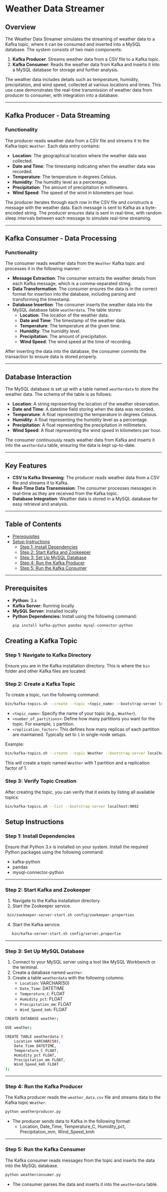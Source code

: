 
# **Weather Data Streamer**

## **Overview**
The Weather Data Streamer simulates the streaming of weather data to a Kafka topic, where it can be consumed and inserted into a MySQL database. The system consists of two main components:
1. **Kafka Producer**: Streams weather data from a CSV file to a Kafka topic.
2. **Kafka Consumer**: Reads the weather data from Kafka and inserts it into a MySQL database for storage and further analysis.

The weather data includes details such as temperature, humidity, precipitation, and wind speed, collected at various locations and times. This use case demonstrates the real-time transmission of weather data from producer to consumer, with integration into a database.

---

## **Kafka Producer - Data Streaming**

### **Functionality**
The producer reads weather data from a CSV file and streams it to the Kafka topic `Weather`. Each data entry contains:
- **Location**: The geographical location where the weather data was collected.
- **Date and Time**: The timestamp indicating when the weather data was recorded.
- **Temperature**: The temperature in degrees Celsius.
- **Humidity**: The humidity level as a percentage.
- **Precipitation**: The amount of precipitation in millimeters.
- **Wind Speed**: The speed of the wind in kilometers per hour.

The producer iterates through each row in the CSV file and constructs a message with the weather data. Each message is sent to Kafka as a byte-encoded string. The producer ensures data is sent in real-time, with random sleep intervals between each message to simulate real-time streaming.

---

## **Kafka Consumer - Data Processing**

### **Functionality**
The consumer reads weather data from the `Weather` Kafka topic and processes it in the following manner:
- **Message Extraction**: The consumer extracts the weather details from each Kafka message, which is a comma-separated string.
- **Data Transformation**: The consumer ensures the data is in the correct format for insertion into the database, including parsing and transforming the timestamp.
- **Database Insertion**: The consumer inserts the weather data into the MySQL database table `weatherdata`. The table stores:
  - **Location**: The location of the weather data.
  - **Date and Time**: The timestamp of the weather data.
  - **Temperature**: The temperature at the given time.
  - **Humidity**: The humidity level.
  - **Precipitation**: The amount of precipitation.
  - **Wind Speed**: The wind speed at the time of recording.

After inserting the data into the database, the consumer commits the transaction to ensure data is stored properly.

---

## **Database Interaction**

The MySQL database is set up with a table named `weatherdata` to store the weather data. The schema of the table is as follows:
- **Location**: A string representing the location of the weather observation.
- **Date and Time**: A datetime field storing when the data was recorded.
- **Temperature**: A float representing the temperature in degrees Celsius.
- **Humidity**: A float representing the humidity level as a percentage.
- **Precipitation**: A float representing the precipitation in millimeters.
- **Wind Speed**: A float representing the wind speed in kilometers per hour.

The consumer continuously reads weather data from Kafka and inserts it into the `weatherdata` table, ensuring the data is kept up-to-date.

---

## **Key Features**
- **CSV to Kafka Streaming**: The producer reads weather data from a CSV file and streams it to Kafka.
- **Real-Time Data Transmission**: The consumer processes messages in real-time as they are received from the Kafka topic.
- **Database Integration**: Weather data is stored in a MySQL database for easy retrieval and analysis.

---

## **Table of Contents**
- [Prerequisites](#prerequisites)
- [Setup Instructions](#setup-instructions)
  - [Step 1: Install Dependencies](#step-1-install-dependencies)
  - [Step 2: Start Kafka and Zookeeper](#step-2-start-kafka-and-zookeeper)
  - [Step 3: Set Up MySQL Database](#step-3-set-up-mysql-database)
  - [Step 4: Run the Kafka Producer](#step-4-run-the-kafka-producer)
  - [Step 5: Run the Kafka Consumer](#step-5-run-the-kafka-consumer)


---

## **Prerequisites**

- **Python:** 3.x  
- **Kafka Server:** Running locally  
- **MySQL Server:** Installed locally  
- **Python Dependencies:** Install using the following command:
  ```bash
  pip install kafka-python pandas mysql-connector-python

## **Creating a Kafka Topic**

### **Step 1: Navigate to Kafka Directory**

Ensure you are in the Kafka installation directory. This is where the `bin` folder and other Kafka files are located.

### **Step 2: Create a Kafka Topic**

To create a topic, run the following command:
```bash
bin/kafka-topics.sh --create --topic <topic_name> --bootstrap-server localhost:9092 --partitions <number_of_partitions> --replication-factor <replication_factor>
```

- `<topic_name>`: Specify the name of your topic (e.g., `Weather`).
- `<number_of_partitions>`: Define how many partitions you want for the topic. For example, `1` partition.
- `<replication_factor>`: This defines how many replicas of each partition are maintained. Typically set to `1` in single-node setups.

Example:
```bash
bin/kafka-topics.sh --create --topic Weather --bootstrap-server localhost:9092 --partitions 1 --replication-factor 1
```
This will create a topic named `Weather` with 1 partition and a replication factor of 1.

### **Step 3: Verify Topic Creation**

After creating the topic, you can verify that it exists by listing all available topics:
```bash
bin/kafka-topics.sh --list --bootstrap-server localhost:9092
```

## **Setup Instructions**
### **Step 1: Install Dependencies**

Ensure that Python 3.x is installed on your system. Install the required Python packages using the following command:
- kafka-python
- pandas
- mysql-connector-python

---

### **Step 2: Start Kafka and Zookeeper**

1. Navigate to the Kafka installation directory.
2. Start the Zookeeper service.
  ```bash
   bin/zookeeper-server-start.sh config/zookeeper.properties
```
4. Start the Kafka service.
```bash
   bin/kafka-server-start.sh config/server.propertie
```

---

### **Step 3: Set Up MySQL Database**

1. Connect to your MySQL server using a tool like MySQL Workbench or the terminal.
2. Create a database named `weather`.
3. Create a table `weatherdata` with the following columns:
   - `Location`: VARCHAR(50)
   - `Date_Time`: DATETIME
   - `Temperature_C`: FLOAT
   - `Humidity_pct`: FLOAT
   - `Precipitation_mm`: FLOAT
   - `Wind_Speed_kmh`: FLOAT
```bash
CREATE DATABASE weather;

USE weather;

CREATE TABLE weatherdata (
    Location VARCHAR(50),
    Date_Time DATETIME,
    Temperature_C FLOAT,
    Humidity_pct FLOAT,
    Precipitation_mm FLOAT,
    Wind_Speed_kmh FLOAT
);
```
---

### **Step 4: Run the Kafka Producer**

The Kafka producer reads the `weather_data.csv` file and streams data to the Kafka topic `Weather`.
```bash
python weatherproducer.py
```
- The producer sends data to Kafka in the following format:
  - Location, Date_Time, Temperature_C, Humidity_pct, Precipitation_mm, Wind_Speed_kmh

---

### **Step 5: Run the Kafka Consumer**

The Kafka consumer reads messages from the topic and inserts the data into the MySQL database.
```bash
python weatherconsumer.py
```
- The consumer parses the data and inserts it into the `weatherdata` table.
